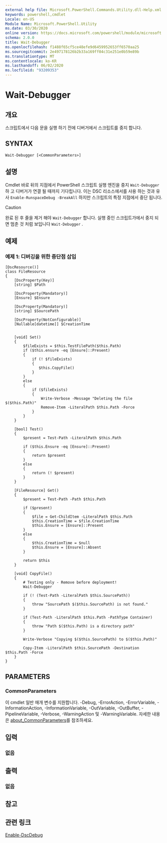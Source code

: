 ```yaml
---
external help file: Microsoft.PowerShell.Commands.Utility.dll-Help.xml
keywords: powershell,cmdlet
Locale: en-US
Module Name: Microsoft.PowerShell.Utility
ms.date: 03/30/2020
online version: https://docs.microsoft.com/powershell/module/microsoft.powershell.utility/wait-debugger?view=powershell-7&WT.mc_id=ps-gethelp
schema: 2.0.0
title: Wait-Debugger
ms.openlocfilehash: f1488f65cf5ce48efe9d6459952653ff6570aa25
ms.sourcegitcommit: 2e497178126b2b33a169ff04c31e251e0b59e89b
ms.translationtype: MT
ms.contentlocale: ko-KR
ms.lasthandoff: 06/02/2020
ms.locfileid: "93209353"
---
```

# Wait-Debugger

## 개요
스크립트에서 다음 문을 실행 하기 전에 디버거에서 스크립트를 중지 합니다.

## SYNTAX

```
Wait-Debugger [<CommonParameters>]
```

## 설명

Cmdlet 바로 뒤의 지점에서 PowerShell 스크립트 실행 엔진을 중지 `Wait-Debugger` 하 고 디버거가 연결 될 때까지 기다립니다. 이는 DSC 리소스에서를 사용 하는 것과 유사 `Enable-RunspaceDebug -BreakAll` 하지만 스크립트의 특정 지점에서 중단 됩니다.

> [!CAUTION]
> 완료 된 후 줄을 제거 해야 `Wait-Debugger` 합니다. 실행 중인 스크립트가에서 중지 되 면 멈춘 것 처럼 보입니다 `Wait-Debugger` .

## 예제

### 예제 1: 디버깅을 위한 중단점 삽입

```
[DscResource()]
class FileResource
{
    [DscProperty(Key)]
    [string] $Path

    [DscProperty(Mandatory)]
    [Ensure] $Ensure

    [DscProperty(Mandatory)]
    [string] $SourcePath

    [DscProperty(NotConfigurable)]
    [Nullable[datetime]] $CreationTime


    [void] Set()
    {
        $fileExists = $this.TestFilePath($this.Path)
        if ($this.ensure -eq [Ensure]::Present)
        {
            if (! $fileExists)
            {
               $this.CopyFile()
            }
        }
        else
        {
            if ($fileExists)
            {
                Write-Verbose -Message "Deleting the file $($this.Path)"
                Remove-Item -LiteralPath $this.Path -Force
            }
        }
    }

    [bool] Test()
    {
        $present = Test-Path -LiteralPath $this.Path

        if ($this.Ensure -eq [Ensure]::Present)
        {
            return $present
        }
        else
        {
            return (! $present)
        }
    }

    [FileResource] Get()
    {
        $present = Test-Path -Path $this.Path

        if ($present)
        {
            $file = Get-ChildItem -LiteralPath $this.Path
            $this.CreationTime = $file.CreationTime
            $this.Ensure = [Ensure]::Present
        }
        else
        {
            $this.CreationTime = $null
            $this.Ensure = [Ensure]::Absent
        }

        return $this
    }

    [void] CopyFile()
    {
        # Testing only - Remove before deployment!
        Wait-Debugger

        if (! (Test-Path -LiteralPath $this.SourcePath))
        {
            throw "SourcePath $($this.SourcePath) is not found."
        }

        if (Test-Path -LiteralPath $this.Path -PathType Container)
        {
            throw "Path $($this.Path) is a directory path"
        }

        Write-Verbose "Copying $($this.SourcePath) to $($this.Path)"

        Copy-Item -LiteralPath $this.SourcePath -Destination $this.Path -Force
    }
}
```

## PARAMETERS

### CommonParameters

이 cmdlet 일반 매개 변수를 지원합니다. -Debug, -ErrorAction, -ErrorVariable, -InformationAction, -InformationVariable, -OutVariable, -OutBuffer, -PipelineVariable, -Verbose, -WarningAction 및 -WarningVariable. 자세한 내용은 [about_CommonParameters](../Microsoft.PowerShell.Core/About/about_CommonParameters.md)를 참조하세요.

## 입력

### 없음

## 출력

### 없음

## 참고

## 관련 링크

[Enable-DscDebug](/powershell/module/PSDesiredStateConfiguration/Enable-DscDebug)
